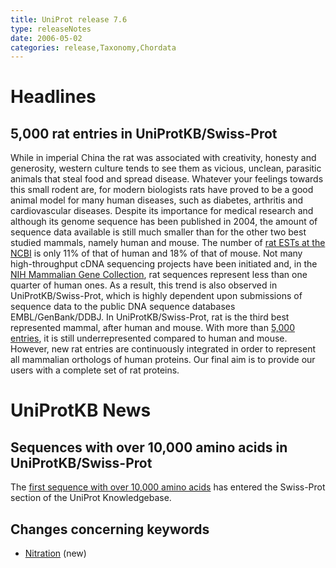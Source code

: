 ```yaml
---
title: UniProt release 7.6
type: releaseNotes
date: 2006-05-02
categories: release,Taxonomy,Chordata
---
```


# Headlines

## 5,000 rat entries in UniProtKB/Swiss-Prot

While in imperial China the rat was associated with creativity, honesty and generosity, western culture tends to see them as vicious, unclean, parasitic animals that steal food and spread disease. Whatever your feelings towards this small rodent are, for modern biologists rats have proved to be a good animal model for many human diseases, such as diabetes, arthritis and cardiovascular diseases. Despite its importance for medical research and although its genome sequence has been published in 2004, the amount of sequence data available is still much smaller than for the other two best studied mammals, namely human and mouse. The number of [rat ESTs at the NCBI](http://www.ncbi.nlm.nih.gov/dbEST/dbEST_summary.html) is only 11% of that of human and 18% of that of mouse. Not many high-throughput cDNA sequencing projects have been initiated and, in the [NIH Mammalian Gene Collection](http://mgc.nci.nih.gov/), rat sequences represent less than one quarter of human ones. As a result, this trend is also observed in UniProtKB/Swiss-Prot, which is highly dependent upon submissions of sequence data to the public DNA sequence databases EMBL/GenBank/DDBJ. In UniProtKB/Swiss-Prot, rat is the third best represented mammal, after human and mouse. With more than [5,000 entries](http://www.uniprot.org/uniprotkb?query=organism:10116+reviewed:yes), it is still underrepresented compared to human and mouse. However, new rat entries are continuously integrated in order to represent all mammalian orthologs of human proteins. Our final aim is to provide our users with a complete set of rat proteins.

# UniProtKB News

## Sequences with over 10,000 amino acids in UniProtKB/Swiss-Prot

The [first sequence with over 10,000 amino acids](http://www.uniprot.org/uniprotkb/Q09165) has entered the Swiss-Prot section of the UniProt Knowledgebase.

## Changes concerning keywords

- [Nitration](http://www.uniprot.org/keywords/KW-0944) (new)

